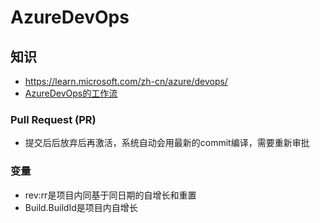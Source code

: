 # AzureDevOps
## 知识
* https://learn.microsoft.com/zh-cn/azure/devops/
* [AzureDevOps的工作流](https://learn.microsoft.com/en-us/azure/devops/boards/work-items/guidance/choose-process?view=azure-devops&tabs=agile-process)

### Pull Request (PR)
* 提交后后放弃后再激活，系统自动会用最新的commit编译，需要重新审批

### 变量
* rev:rr是项目内同基于同日期的自增长和重置
* Build.BuildId是项目内自增长